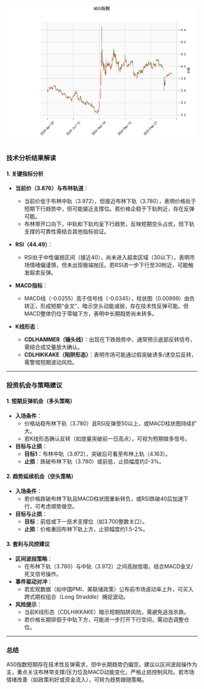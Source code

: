 ![图](SH300.png)



### 技术分析结果解读

#### 1. **关键指标分析**
- **当前价（3.876）与布林轨道**：
  - 当前价低于布林中轨（3.972），但接近布林下轨（3.780），表明价格处于短期下行趋势中，但可能接近支撑位。若价格企稳于下轨附近，存在反弹可能。
  - 布林带开口向下，中轨和下轨均呈下行趋势，反映短期空头占优，但下轨支撑的可靠性需结合其他指标验证。

- **RSI（44.49）**：
  - RSI处于中性偏弱区间（接近40），尚未进入超卖区域（30以下），表明市场情绪偏谨慎，但未出现极端抛压。若RSI进一步下行至30附近，可能触发超卖反弹。

- **MACD指标**：
  - MACD线（-0.0255）高于信号线（-0.0345），柱状图（0.00899）由负转正，形成短期“金叉”，暗示空头动能减弱，存在技术性反弹可能。但MACD整体仍位于零轴下方，表明中长期趋势尚未转多。

- **K线形态**：
  - **CDLHAMMER（锤头线）**：出现在下跌趋势中，通常预示底部反转信号，需结合成交量放大确认。
  - **CDLHIKKAKE（陷阱形态）**：表明市场可能通过假突破诱多/诱空后反转，需警惕短期波动风险。

---

### 投资机会与策略建议

#### 1. **短期反弹机会（多头策略）**
- **入场条件**：
  - 价格站稳布林下轨（3.780）且RSI反弹至50以上，或MACD柱状图持续扩大。
  - 若K线形态确认反转（如放量突破前一日高点），可视为短期做多信号。
- **目标与止损**：
  - **目标1**：布林中轨（3.972），突破后可看至布林上轨（4.163）。
  - **止损**：跌破布林下轨（3.780）或前低，止损幅度约2-3%。

#### 2. **趋势延续机会（空头策略）**
- **入场条件**：
  - 若价格跌破布林下轨且MACD柱状图重新转负，或RSI跌破40后加速下行，可考虑顺势做空。
- **目标与止损**：
  - **目标**：前低或下一技术支撑位（如3.700整数关口）。
  - **止损**：价格重回布林下轨上方，止损幅度约1.5-2%。

#### 3. **套利与风控建议**
- **区间波段策略**：
  - 在布林下轨（3.780）与中轨（3.972）之间高抛低吸，结合MACD金叉/死叉信号操作。
- **事件驱动对冲**：
  - 若宏观数据（如中国PMI、美联储政策）公布前市场波动率上升，可买入跨式期权组合（Long Straddle）捕捉波动。
- **风险提示**：
  - 当前K线形态（CDLHIKKAKE）暗示短期陷阱风险，需避免追涨杀跌。
  - 若价格长期徘徊于中轨下方，可能进一步打开下行空间，需动态调整仓位。

---

### 总结
A50指数短期存在技术性反弹需求，但中长期趋势仍偏空。建议以区间波段操作为主，重点关注布林带支撑/压力位及MACD动能变化，严格止损控制风险。若市场情绪改善（如政策利好或资金流入），可转为趋势跟随策略。